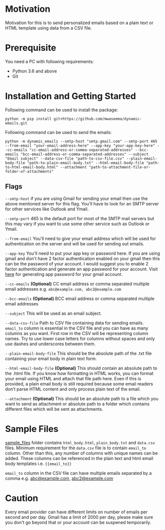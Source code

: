 # Motivation

Motivation for this is to send personalized emails based on a plain text or HTML template using data from a CSV file.

# Prerequisite

You need a PC with following requirements:

- Python 3.6 and above
- Git

# Installation and Getting Started

Following command can be used to install the package:

```shell
python -m pip install git+https://github.com/mwaseema/dynamic-emails.git
```

Following command can be used to send the emails:

```shell
python -m dynamic_emails --smtp-host "smtp.gmail.com" --smtp-port 465 --from-email "your-email-address-here" --app-key "your-app-key-here" --cc-emails "cc-email-address-or-comma-separated-addresses" --bcc-emails "bcc-email-address-or-comma-separated-addresses" --subject "Email subject" --data-csv-file "path-to-csv-file.csv" --plain-email-body-file "path-to-plain-email-body.txt" --html-email-body-file "path-to-html-email-body.html" --attachment "path-to-attachment-file-or-folder-of-attachments"
```

## Flags

`--smtp-host` if you are using Gmail for sending your email then use the above mentioned server for this flag. You’ll have to look for an SMTP server for other services like Outlook and Ymail.

`--smtp-port` 465 is the default port for most of the SMTP mail servers but this may vary if you want to use some other service such as Outlook or Ymail.

`--from-email` You'll need to give your email address which will be used for authentication on the server and will be used for sending out emails.

`--app-key` You'll need to put your app key or password here. If you are using gmail and don't have 2 factor authentication enabled on your gmail then this can be the password of your account. I would suggest you to enable 2 factor authentication and generate an app password for your account. Visit [here](https://myaccount.google.com/apppasswords) for generating app password for your gmail account.

`--cc-emails` **(Optional)** CC email address or comma separated multiple email addresses e.g. `abc@example.com, abc2@example.com`

`--bcc-emails` **(Optional)** BCC email address or comma separated multiple email addresses

`--subject` This will be used as an email subject.

`--data-csv-file` Path to CSV file containing data for sending emails. `email_to` column is essential in the CSV file and you can have as many columns as you want. First row in the CSV will be representing column names. Try to use lower case letters for columns without spaces and only use dashes and underscores between them.

`--plain-email-body-file` This should be the absolute path of the .txt file containing your email body in plain text form.

`--html-email-body-file` **(Optional)** This should contain an absolute path to the .html file. If you know how formatting in HTML works, you can format your email using HTML and attach that file path here. Even if this is provided, a plain email body is still required because some email readers don’t parse HTML content and only process plain text of the email.

`--attachment` **(Optional)** This should be an absolute path to a file which you want to send as attachment or absolute path to a folder which contains different files which will be sent as attachments.

# Sample Files

[sample_files](https://github.com/mwaseema/dynamic-emails/tree/main/sample_files) folder contains `html_body.html`, `plain_body.txt` and `data.csv` files. Minimum requirement for the `data.csv` file is to contain `email_to` column. Other than this, any number of columns with unique names can be added. These columns can be referenced in the plain text and html email body templates i.e. `{{email_to}}`

`email_to` column in the CSV file can have multiple emails separated by a comma e.g. abc@example.com, abc2@example.com

# Caution
Every email provider can have different limits on number of emails per second and per day. Gmail has a limit of 2000 per day, please make sure you don't go beyond that or your account can be suspened temporarily.
